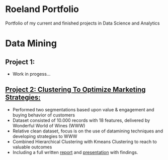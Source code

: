 # Roeland Portfolio
Portfolio of my current and finished projects in Data Science and Analytics

# Data Mining
## Project 1: 
* Work in progess...

## [Project 2: Clustering To Optimize Marketing Strategies:](https://github.com/roelrrr/Datamining---Wonderful-World-Of-Wines-Marketing-Strategies-)
* Performed two segmentations based upon value & engagement and buying behavior of customers
* Dataset consisted of 10.000 records with 18 features, delivered by Wonderful World of Wines (WWW)
* Relative clean dataset, focus is on the use of datamining techniques and developing strategies to WWW 
* Combined Hierarchical Clustering with Kmeans Clustering to reach to valuable outcomes
* Including a full written [report](https://github.com/roelrrr/Datamining---Wonderful-World-Of-Wines-Marketing-Strategies-/blob/main/Content/B01-WonderfulWinesoftheWorld.pdf) and [presentation](https://github.com/roelrrr/Datamining---Wonderful-World-Of-Wines-Marketing-Strategies-/blob/main/Content/Final_Presentation.pptx) with findings.
